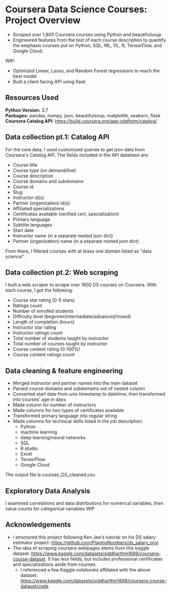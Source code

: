 # Coursera Data Science Courses: Project Overview
 
* Scraped over 1,800 Coursera courses using Python and beautifulsoup
* Engineered features from the text of each course description to quantify the emphasis courses put on Python, SQL, ML, DL, R, TensorFlow, and Google Cloud.

WIP:  
* Optimized Linear, Lasso, and Random Forest regressions to reach the best model
* Built a client facing API using flask

## Resources Used

**Python Version:** 3.7  
**Packages:** pandas, numpy, json, beautifulsoup, matplotlib, seaborn, flask  
**Coursera Catalog API:** https://build.coursera.org/app-platform/catalog/

## Data collection pt.1: Catalog API

For the core data, I used customized queries to get json data from Coursera's Catalog API. The fields included in the API database are:  
* Course title
* Course type (on demand/live)
* Course description
* Course domains and subdomains
* Course id
* Slug
* Instructor id(s)
* Partner (organization) id(s)
* Affiliated specializations
* Certificates available (verified cert, specialization)
* Primary language
* Subtitle languages
* Start date
* Instructor name (in a separate nested json dict)
* Partner (organization) name (in a separate nested json dict)

From there, I filtered courses with at lease one domain listed as "data science".

## Data collection pt.2: Web scraping

I built a web scraper to scrape over 1800 DS courses on Coursera. With each course, I got the following:  
* Course star rating (0-5 stars)
* Ratings count
* Number of enrolled students
* Difficulty level (beginner/intermediate/advanced/mixed)
* Length of completion (hours)
* Instructor star rating
* Instructor ratings count
* Total number of students taught by instructor
* Total number of courses taught by instructor
* Course content rating (0-100%)
* Course content ratings count

## Data cleaning & feature engineering
* Merged instructor and partner names into the main dataset
* Parsed course domains and subdomains out of nested column
* Converted start date from unix timestamp to datetime, then transformed into courses' age in days
* Made column for number of instructors
* Made columns for two types of certificates available
* Transformed primary language into regular string
* Made columns for technical skills listed in the job description:
    * Python
    * machine learning
    * deep learning/neural networks
    * SQL
    * R studio
    * Excel
    * TensorFlow
    * Google Cloud

The output file is courses_DS_cleaned.csv.

## Exploratory Data Analysis
I examined correlations and data distributions for numerical variables, then value counts for categorical variables
WIP

## Acknowledgements
* I structured this project following Ken Jee's tutorial on his DS salary estimator project: https://github.com/PlayingNumbers/ds_salary_proj  
* The idea of scraping coursera webpages stems from this kaggle dataset: https://www.kaggle.com/datasets/siddharthm1698/coursera-course-dataset. It has less fields, but includes professional certificates and specializations aside from courses.
    * I referenced a few Kaggle notebooks affiliated with the above dataset: https://www.kaggle.com/datasets/siddharthm1698/coursera-course-dataset/code
